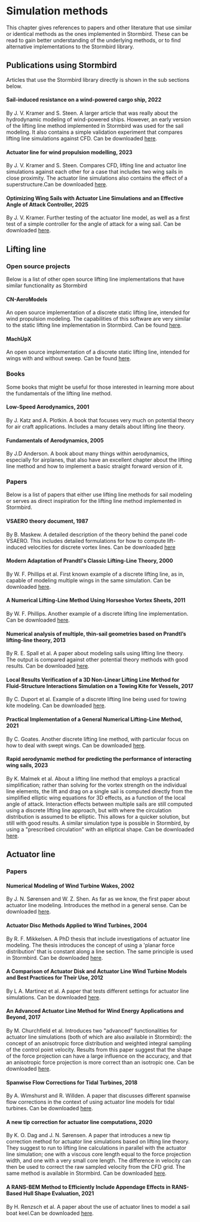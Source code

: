 # Simulation methods

This chapter gives references to papers and other literature that use similar or identical methods as the ones implemented in Stormbird. These can be read to gain better understanding of the underlying methods, or to find alternative implementations to the Stormbird library.

## Publications using Stormbird

Articles that use the Stormbird library directly is shown in the sub sections below.
#### Sail-induced resistance on a wind-powered cargo ship, 2022
By J. V. Kramer and S. Steen. A larger article that was really about the hydrodynamic modeling of wind-powered ships. However, an early version of the lifting line method implemented in Stormbird was used for the sail modeling. It also contains a simple validation experiment that compares lifting line simulations against CFD. Can be downloaded [here](https://doi.org/10.1016/j.oceaneng.2022.111688).

#### Actuator line for wind propulsion modelling, 2023
By J. V. Kramer and S. Steen. Compares CFD, lifting line and actuator line simulations against each other for a case that includes two wing sails in close proximity. The actuator line simulations also contains the effect of a superstructure.Can be downloaded [here](https://www.researchgate.net/publication/374976524_Actuator_Line_for_Wind_Propulsion_Modelling).

#### Optimizing Wing Sails with Actuator Line Simulations and an Effective Angle of Attack Controller, 2025
By J. V. Kramer. Further testing of the actuator line model, as well as a first test of a simple controller for the angle of attack for a wing sail. Can be downloaded [here](https://www.researchgate.net/publication/396775692_Optimizing_Wing_Sails_with_Actuator_Line_Simulations_and_an_Effective_Angle_of_Attack_Controller).

## Lifting line
### Open source projects
Below is a list of other open source lifting line implementations that have similar functionality as Stormbird

#### CN-AeroModels
An open source implementation of a discrete static lifting line, intended for wind propulsion modeling. The capabilities of this software are very similar to the static lifting line implementation in Stormbird. Can be found [here](https://gitlab.com/lheea/CN-AeroModels).

#### MachUpX
An open source implementation of a discrete static lifting line, intended for wings with and without sweep. Can be found [here](https://github.com/usuaero/MachUpX).

### Books
Some books that might be useful for those interested in learning more about the fundamentals of the lifting line method.

#### Low-Speed Aerodynamics, 2001
By J. Katz and A. Plotkin. A book that focuses very much on potential theory for air craft applications. Includes a many details about lifting line theory.

#### Fundamentals of Aerodynamics, 2005
By J.D Anderson. A book about many things within aerodynamics, especially for airplanes, that also have an excellent chapter about the lifting line method and how to implement a basic straight forward version of it.



### Papers
Below is a list of papers that either use lifting line methods for sail modeling or serves as direct inspiration for the lifting line method implemented in Stormbird.

#### VSAERO theory document, 1987
By B. Maskew. A detailed description of the theory behind the panel code VSAERO. This includes detailed formulations for how to compute lift-induced velocities for discrete vortex lines. Can be downloaded [here](https://ntrs.nasa.gov/api/citations/19900004884/downloads/19900004884.pdf)

#### Modern Adaptation of Prandtl's Classic Lifting-Line Theory, 2000
By W. F. Phillips et al. First known example of a discrete lifting line, as in, capable of modeling multiple wings in the same simulation. Can be downloaded [here](https://arc.aiaa.org/doi/abs/10.2514/2.2649?journalCode=ja).

#### A Numerical Lifting-Line Method Using Horseshoe Vortex Sheets, 2011
By W. F. Phillips. Another example of a discrete lifting line implementation. Can be downloaded [here](https://digitalcommons.usu.edu/spacegrant/2011/Session1/4/).

#### Numerical analysis of multiple, thin-sail geometries based on Prandtl’s lifting-line theory, 2013
By R. E. Spall et al. A paper about modeling sails using lifting line theory. The output is compared against other potential theory methods with good results. Can be downloaded [here](https://www.sciencedirect.com/science/article/pii/S0045793013001606).

#### Local Results Verification of a 3D Non-Linear Lifting Line Method for Fluid-Structure Interactions Simulation on a Towing Kite for Vessels, 2017
By C. Duport et al. Example of a discrete lifting line being used for towing kite modeling. Can be downloaded [here](https://www.researchgate.net/profile/Kostia-Roncin/publication/330114548_Local_Results_Verification_of_a_3D_Non-Linear_Lifting_Line_Method_for_Fluid-Structure_Interactions_Simulation_on_a_Towing_Kite_for_Vessels/links/5c2e2f41299bf12be3ab2165/Local-Results-Verification-of-a-3D-Non-Linear-Lifting-Line-Method-for-Fluid-Structure-Interactions-Simulation-on-a-Towing-Kite-for-Vessels.pdf).

#### Practical Implementation of a General Numerical Lifting-Line Method, 2021
By C. Goates. Another discrete lifting line method, with particular focus on how to deal with swept wings. Can be downloaded [here](https://www.researchgate.net/publication/348240031_Practical_Implementation_of_a_General_Numerical_Lifting-Line_Method).
#### Rapid aerodynamic method for predicting the performance of interacting wing sails, 2023
By K. Malmek et al. About a lifting line method that employs a practical simplification; rather than solving for the vortex strength on the individual line elements, the lift and drag on a single sail is computed directly from the simplified elliptic wing equations for 3D effects, as a function of the local angle of attack. Interaction effects between multiple sails are still computed using a discrete lifting line approach, but with where the circulation distribution is assumed to be elliptic. This allows for a quicker solution, but still with good results. A similar simulation type is possible in Stormbird, by using a "prescribed circulation" with an elliptical shape. Can be downloaded [here](https://www.sciencedirect.com/science/article/pii/S0029801823029803?via%3Dihub).

## Actuator line

### Papers
#### Numerical Modeling of Wind Turbine Wakes, 2002
By J. N. Sørensen and W. Z. Shen. As far as we know, the first paper about actuator line modeling. Introduces the method in a general sense. Can be downloaded [here](https://asmedigitalcollection.asme.org/fluidsengineering/article/124/2/393/444521/Numerical-Modeling-of-Wind-Turbine-Wakes).

#### Actuator Disc Methods Applied to Wind Turbines, 2004
By R. F. Mikkelsen. A PhD thesis that include investigations of actuator line modeling. The thesis introduces the concept of using a 'planar force distribution' that is constant along a line section. The same principle is used in Stormbird. Can be downloaded [here](https://backend.orbit.dtu.dk/ws/portalfiles/portal/5452244/Robert.PDF).

#### A Comparison of Actuator Disk and Actuator Line Wind Turbine Models and Best Practices for Their Use, 2012
By L A. Martinez et al. A paper that tests different settings for actuator line simulations. Can be downloaded [here](https://www.researchgate.net/publication/271374677_A_Comparison_of_Actuator_Disk_and_Actuator_Line_Wind_Turbine_Models_and_Best_Practices_for_Their_Use).

#### An Advanced Actuator Line Method for Wind Energy Applications and Beyond, 2017
By M. Churchfield et al. Introduces two "advanced" functionalities for actuator line simulations (both of which are also available in Stormbird): the concept of an anisotropic force distribution and weighted integral sampling of the control point velocity. Results from this paper suggest that the shape of the force projection can have a large influence on the accuracy, and that an anisotropic force projection is more correct than an isotropic one. Can be downloaded [here](https://www.nrel.gov/docs/fy17osti/67611.pdf).

#### Spanwise Flow Corrections for Tidal Turbines, 2018
By A. Wimshurst and R. Willden. A paper that discusses different spanwise flow corrections in the context of using actuator line models for tidal turbines. Can be downloaded [here](https://www.researchgate.net/publication/336979652_Spanwise_flow_corrections_for_tidal_turbines).

#### A new tip correction for actuator line computations, 2020
By K. O. Dag and J. N. Sørensen. A paper that introduces a new tip correction method for actuator line simulations based on lifting line theory. They suggest to run to lifting line calculations in parallel with the actuator line simulation; one with a viscous core length equal to the force projection width, and one with a very small core length. The difference in velocity can then be used to correct the raw sampled velocity from the CFD grid. The same method is available in Stormbird. Can be downloaded [here](https://onlinelibrary.wiley.com/doi/epdf/10.1002/we.2419).

#### A RANS-BEM Method to Efficiently Include Appendage Effects in RANS-Based Hull Shape Evaluation, 2021
By H. Renzsch et al. A paper about the use of actuator lines to model a sail boat keel.Can be downloaded [here](https://www.researchgate.net/publication/350027407_A_RANS-BEM_Method_to_Efficiently_Include_Appendage_Effects_in_RANS-Based_Hull_Shape_Evaluation).
